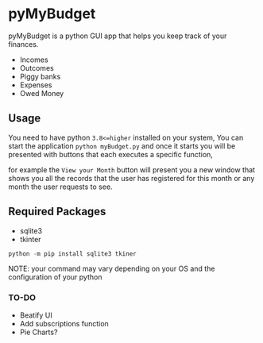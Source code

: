 # pyMyBudget
pyMyBudget is a python GUI app that helps you keep track of your finances. 
- Incomes
- Outcomes 
- Piggy banks
- Expenses
- Owed Money

## Usage

You need to have python `3.8<=higher` installed on your system, 
You can start the application `python myBudget.py` and once it starts you will be presented with buttons that each executes a specific function, 

for example the `View your Month` button will present you a new window that shows you all the records that the user has registered for this month or any month the user requests to see. 

## Required Packages
- sqlite3
- tkinter

```python
python -m pip install sqlite3 tkiner
```
NOTE: your command may vary depending on your OS and the configuration of your python



### TO-DO

- Beatify UI
- Add subscriptions function
- Pie Charts?